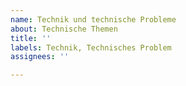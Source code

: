 ```yaml
---
name: Technik und technische Probleme
about: Technische Themen
title: ''
labels: Technik, Technisches Problem
assignees: ''

---
```




